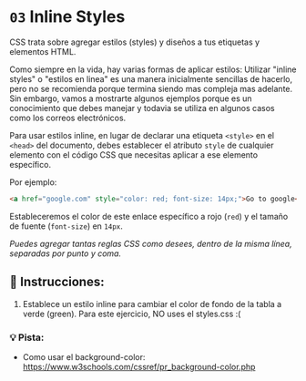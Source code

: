 # `03` Inline Styles


CSS trata sobre agregar estilos (styles) y diseños a tus etiquetas y elementos HTML.

Como siempre en la vida, hay varias formas de aplicar estilos: Utilizar "inline styles" o "estilos en linea" es una manera inicialmente sencillas de hacerlo, pero no se recomienda porque termina siendo mas compleja mas adelante. Sin embargo, vamos a mostrarte algunos ejemplos porque es un conocimiento que debes manejar y todavia se utiliza en algunos casos como los correos electrónicos.

Para usar estilos inline, en lugar de declarar una etiqueta `<style>` en el `<head>` del documento, debes establecer el atributo `style` de cualquier elemento con el código CSS que necesitas aplicar a ese elemento específico.

Por ejemplo:

```html
<a href="google.com" style="color: red; font-size: 14px;">Go to google</a>
```

Estableceremos el color de este enlace específico a rojo (`red`) y el tamaño de fuente (`font-size`) en `14px`.

*Puedes agregar tantas reglas CSS como desees, dentro de la misma línea, separadas por punto y coma.*

## 📝 Instrucciones:


1. Establece un estilo inline para cambiar el color de fondo de la tabla a verde (green). Para este ejercicio, NO uses el styles.css :(

### 💡 Pista:

- Como usar el background-color: https://www.w3schools.com/cssref/pr_background-color.php
